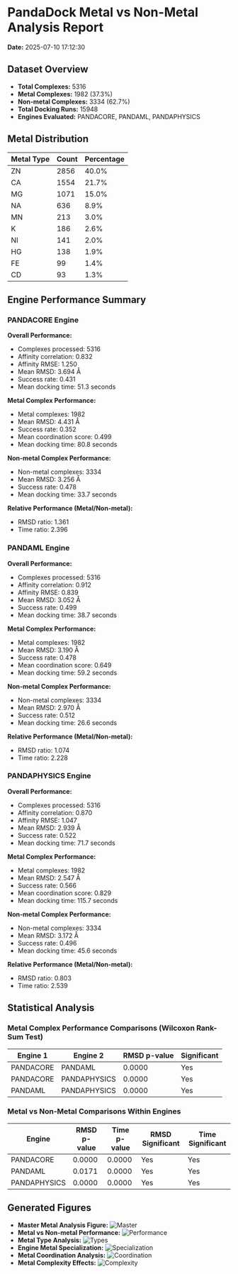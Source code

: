 # PandaDock Metal vs Non-Metal Analysis Report

**Date:** 2025-07-10 17:12:30

## Dataset Overview

- **Total Complexes:** 5316
- **Metal Complexes:** 1982 (37.3%)
- **Non-metal Complexes:** 3334 (62.7%)
- **Total Docking Runs:** 15948
- **Engines Evaluated:** PANDACORE, PANDAML, PANDAPHYSICS

## Metal Distribution

| Metal Type | Count | Percentage |
|------------|-------|------------|
| ZN | 2856 | 40.0% |
| CA | 1554 | 21.7% |
| MG | 1071 | 15.0% |
| NA | 636 | 8.9% |
| MN | 213 | 3.0% |
| K | 186 | 2.6% |
| NI | 141 | 2.0% |
| HG | 138 | 1.9% |
| FE | 99 | 1.4% |
| CD | 93 | 1.3% |

## Engine Performance Summary

### PANDACORE Engine

**Overall Performance:**
- Complexes processed: 5316
- Affinity correlation: 0.832
- Affinity RMSE: 1.250
- Mean RMSD: 3.694 Å
- Success rate: 0.431
- Mean docking time: 51.3 seconds

**Metal Complex Performance:**
- Metal complexes: 1982
- Mean RMSD: 4.431 Å
- Success rate: 0.352
- Mean coordination score: 0.499
- Mean docking time: 80.8 seconds

**Non-metal Complex Performance:**
- Non-metal complexes: 3334
- Mean RMSD: 3.256 Å
- Success rate: 0.478
- Mean docking time: 33.7 seconds

**Relative Performance (Metal/Non-metal):**
- RMSD ratio: 1.361
- Time ratio: 2.396

### PANDAML Engine

**Overall Performance:**
- Complexes processed: 5316
- Affinity correlation: 0.912
- Affinity RMSE: 0.839
- Mean RMSD: 3.052 Å
- Success rate: 0.499
- Mean docking time: 38.7 seconds

**Metal Complex Performance:**
- Metal complexes: 1982
- Mean RMSD: 3.190 Å
- Success rate: 0.478
- Mean coordination score: 0.649
- Mean docking time: 59.2 seconds

**Non-metal Complex Performance:**
- Non-metal complexes: 3334
- Mean RMSD: 2.970 Å
- Success rate: 0.512
- Mean docking time: 26.6 seconds

**Relative Performance (Metal/Non-metal):**
- RMSD ratio: 1.074
- Time ratio: 2.228

### PANDAPHYSICS Engine

**Overall Performance:**
- Complexes processed: 5316
- Affinity correlation: 0.870
- Affinity RMSE: 1.047
- Mean RMSD: 2.939 Å
- Success rate: 0.522
- Mean docking time: 71.7 seconds

**Metal Complex Performance:**
- Metal complexes: 1982
- Mean RMSD: 2.547 Å
- Success rate: 0.566
- Mean coordination score: 0.829
- Mean docking time: 115.7 seconds

**Non-metal Complex Performance:**
- Non-metal complexes: 3334
- Mean RMSD: 3.172 Å
- Success rate: 0.496
- Mean docking time: 45.6 seconds

**Relative Performance (Metal/Non-metal):**
- RMSD ratio: 0.803
- Time ratio: 2.539

## Statistical Analysis

### Metal Complex Performance Comparisons (Wilcoxon Rank-Sum Test)

| Engine 1 | Engine 2 | RMSD p-value | Significant |
|----------|----------|--------------|-------------|
| PANDACORE | PANDAML | 0.0000 | Yes |
| PANDACORE | PANDAPHYSICS | 0.0000 | Yes |
| PANDAML | PANDAPHYSICS | 0.0000 | Yes |

### Metal vs Non-Metal Comparisons Within Engines

| Engine | RMSD p-value | Time p-value | RMSD Significant | Time Significant |
|--------|--------------|--------------|------------------|------------------|
| PANDACORE | 0.0000 | 0.0000 | Yes | Yes |
| PANDAML | 0.0171 | 0.0000 | Yes | Yes |
| PANDAPHYSICS | 0.0000 | 0.0000 | Yes | Yes |

## Generated Figures

- **Master Metal Analysis Figure:** ![Master](metal_master_figure.png)
- **Metal vs Non-metal Performance:** ![Performance](metal_vs_nonmetal_performance.png)
- **Metal Type Analysis:** ![Types](metal_type_analysis.png)
- **Engine Metal Specialization:** ![Specialization](engine_metal_specialization.png)
- **Metal Coordination Analysis:** ![Coordination](metal_coordination_analysis.png)
- **Metal Complexity Effects:** ![Complexity](metal_complexity_effects.png)

